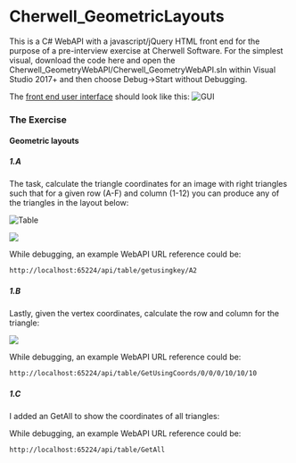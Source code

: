 # Cherwell_GeometricLayouts ###

This is a C# WebAPI with a javascript/jQuery HTML front end for the purpose of a pre-interview exercise at Cherwell Software.
For the simplest visual, download the code here and open the Cherwell_GeometryWebAPI/Cherwell_GeometryWebAPI.sln within Visual Studio 2017+ and then choose Debug->Start without Debugging.  

The [front end user interface](http://localhost:65224/index.html) should look like this: ![GUI](https://drive.google.com/file/d/1WA5WaBr43XvEuPhSOOQutRnyVqmM_-1U/view?usp=sharing)

 
### The Exercise
#### Geometric layouts
##### 1.A
The task, calculate the triangle coordinates for an image with right triangles such that for a given row (A-F) and column (1-12) you can produce any of the triangles in the layout below:

![Table](https://drive.google.com/file/d/1csU9_p4PZY7zG5bM5BXtoAKU8o7nQ4h3/view?usp=sharing)

![](https://drive.google.com/file/d/1DC7Gvq9A3nJJMhps85Y5oV0nKepsxZWz/view?usp=sharing)

While debugging, an example WebAPI URL reference could be: 
```html
http://localhost:65224/api/table/getusingkey/A2
```


##### 1.B
Lastly, given the vertex coordinates, calculate the row and column for the triangle:

![](https://drive.google.com/file/d/1JQigp_AzK60ou0jdl866GS3ScQGsmnn2/view?usp=sharing)

While debugging, an example WebAPI URL reference could be: 
```html
http://localhost:65224/api/table/GetUsingCoords/0/0/0/10/10/10
```

##### 1.C 
I added an GetAll to show the coordinates of all triangles: 

While debugging, an example WebAPI URL reference could be: 
```html
http://localhost:65224/api/table/GetAll
```
